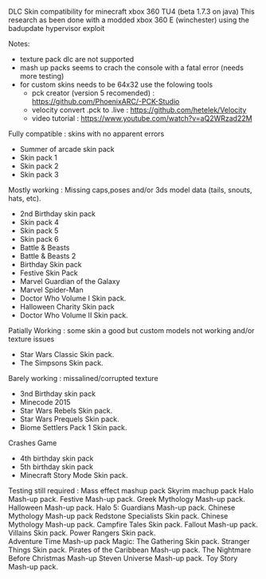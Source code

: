 DLC Skin compatibility for minecraft xbox 360 TU4 (beta 1.7.3 on java)
This research as been done with a modded xbox 360 E (winchester) using the badupdate hypervisor exploit

Notes:
- texture pack dlc are not supported 
- mash up packs seems to crach the console with a fatal error (needs more testing)
- for custom skins needs to be 64x32 use the folowing tools
	- pck creator (version 5 recomended) : https://github.com/PhoenixARC/-PCK-Studio
	- velocity convert .pck to .live : https://github.com/hetelek/Velocity
	- video tutorial : https://www.youtube.com/watch?v=aQ2WRzad22M

Fully compatible : skins with no apparent errors
- Summer of arcade skin pack
- Skin pack 1
- Skin pack 2
- Skin pack 3

Mostly working : Missing caps,poses and/or 3ds model data (tails, snouts, hats, etc).
- 2nd Birthday skin pack
- Skin pack 4
- Skin pack 5
- Skin pack 6
- Battle & Beasts
- Battle & Beasts 2
- Birthday Skin pack
- Festive Skin Pack
- Marvel Guardian of the Galaxy
- Marvel Spider-Man
- Doctor Who Volume I Skin pack.
- Halloween Charity Skin pack
- Doctor Who Volume II Skin pack.

Patially Working : some skin a good but custom models not working and/or texture issues
- Star Wars Classic Skin pack.
- The Simpsons Skin pack.

Barely working : missalined/corrupted texture
- 3nd Birthday skin pack
- Minecode 2015 
- Star Wars Rebels Skin pack.
- Star Wars Prequels Skin pack.
- Biome Settlers Pack 1 Skin pack.

Crashes Game
- 4th birthday skin pack
- 5th birthday skin pack
- Minecraft Story Mode Skin pack.


Testing still required :
Mass effect mashup pack
Skyrim machup pack
Halo Mash-up pack.
Festive Mash-up pack.
Greek Mythology Mash-up pack.
Halloween Mash-up pack.
Halo 5: Guardians Mash-up pack.
Chinese Mythology Mash-up pack
Redstone Specialists Skin pack.
Chinese Mythology Mash-up pack.
Campfire Tales Skin pack.
Fallout Mash-up pack.
Villains Skin pack.
Power Rangers Skin pack.	
Adventure Time Mash-up pack
Magic: The Gathering Skin pack.
Stranger Things Skin pack.
Pirates of the Caribbean Mash-up pack.
The Nightmare Before Christmas Mash-up
Steven Universe Mash-up pack.
Toy Story Mash-up pack.
